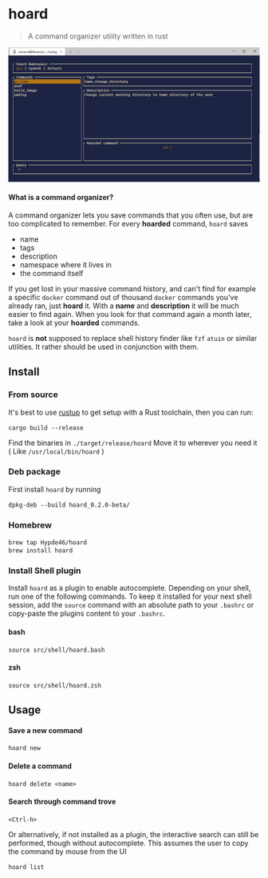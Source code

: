 # hoard
> A command organizer utility written in rust

![Example usage](img/hoard_example.gif)

#### What is a command organizer?
A command organizer lets you save commands that you often use, but are too complicated to remember.
For every **hoarded** command, `hoard` saves
- name
- tags
- description
- namespace where it lives in
- the command itself

If you get lost in your massive command history, and can't find for example a specific `docker` command out of thousand `docker` commands you've already ran,
just **hoard** it. With a **name** and **description** it will be much easier to find again. When you look for that command again a month later, take a look at your **hoarded** commands.


`hoard` is **not** supposed to replace shell history finder like `fzf` `atuin` or similar utilities. It rather should be used in conjunction with them.

## Install

### From source

It's best to use [rustup](https://rustup.rs/) to get setup with a Rust
toolchain, then you can run:

```
cargo build --release
```

Find the binaries in `./target/release/hoard`
Move it to wherever you need it ( Like `/usr/local/bin/hoard` )

### Deb package

First install `hoard` by running
```
dpkg-deb --build hoard_0.2.0-beta/
```

### Homebrew

```
brew tap Hypde46/hoard
brew install hoard
```

### Install Shell plugin
Install `hoard` as a plugin to enable autocomplete.
Depending on your shell, run one of the following commands.
To keep it installed for your next shell session, add the `source` command with an absolute path to your `.bashrc` or copy-paste the plugins content to your `.bashrc`.
#### bash
```
source src/shell/hoard.bash
```
#### zsh
```
source src/shell/hoard.zsh
```

## Usage

#### Save a new command
```
hoard new
```

#### Delete a command
```
hoard delete <name>
```

#### Search through command trove
```
<Ctrl-h>
```
Or alternatively, if not installed as a plugin, the interactive search can still be performed, though without autocomplete. This assumes the user to copy the command by mouse from the UI
```
hoard list
```
